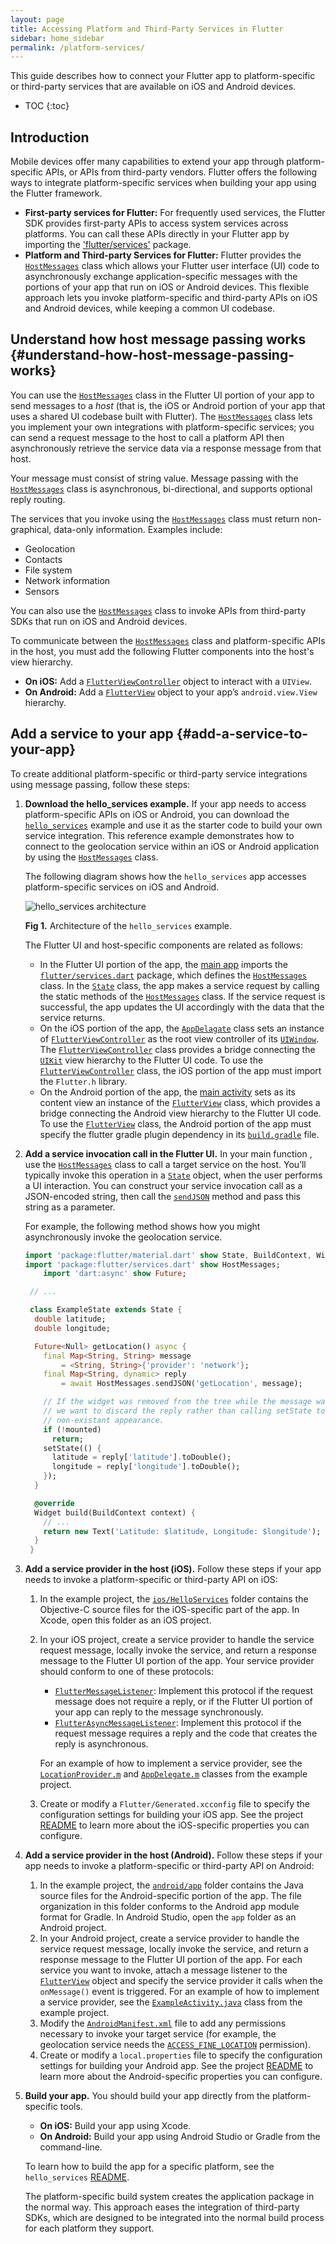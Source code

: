 ```yaml
---
layout: page
title: Accessing Platform and Third-Party Services in Flutter
sidebar: home_sidebar
permalink: /platform-services/
---
```


This guide describes how to connect your Flutter app to platform-specific or
third-party services that are available on iOS and Android devices.

* TOC
{:toc}

## Introduction

Mobile devices offer many capabilities to extend your app through platform-specific APIs, or APIs 
from third-party vendors. Flutter offers the following ways to integrate platform-specific services 
when building your app using the Flutter framework.

+ **First-party services for Flutter:** For frequently used services, the Flutter SDK provides 
first-party APIs to access system services across platforms. You can call these APIs 
directly in your Flutter app by importing the 
['flutter/services'](http://docs.flutter.io/flutter/services/services-library.html) package. 
+ **Platform and Third-party Services for Flutter:** Flutter provides the
[`HostMessages`](http://docs.flutter.io/flutter/services/HostMessages-class.html) class which 
allows your Flutter user interface (UI) code to asynchronously exchange application-specific 
messages with the portions of your app that run on iOS or Android devices. This flexible approach 
lets you invoke platform-specific and third-party APIs on iOS and Android devices, while 
keeping a common UI codebase.

## Understand how host message passing works {#understand-how-host-message-passing-works}

You can use the [`HostMessages`](http://docs.flutter.io/flutter/services/HostMessages-class.html) 
class in the Flutter UI portion of your app to send messages to a *host* (that is, the iOS or 
Android portion of your app that uses a shared UI codebase built with Flutter). The [`HostMessages`](http://docs.flutter.io/flutter/services/HostMessages-class.html) class lets you implement your own integrations with 
platform-specific services; you can send a request message to the host to call a 
platform API then asynchronously retrieve the service data via a response message 
from that host. 

Your message must consist of string value. Message passing with the 
[`HostMessages`](http://docs.flutter.io/flutter/services/HostMessages-class.html) class is 
asynchronous, bi-directional, and supports optional reply routing.

The services that you invoke using the 
[`HostMessages`](http://docs.flutter.io/flutter/services/HostMessages-class.html) class must return 
non-graphical, data-only information. Examples include:

*   Geolocation
*   Contacts
*   File system
*   Network information
*   Sensors

You can also use the [`HostMessages`](http://docs.flutter.io/flutter/services/HostMessages-class.html) 
class to invoke APIs from third-party SDKs that run on iOS and Android devices.

To communicate between the 
[`HostMessages`](http://docs.flutter.io/flutter/services/HostMessages-class.html) class and 
platform-specific APIs in the host, you must add the following Flutter components into 
the host's view hierarchy. 

+ **On iOS:** Add a [`FlutterViewController`](https://github.com/flutter/engine/blob/master/sky/shell/platform/ios/framework/Headers/FlutterViewController.h) 
object to interact with a `UIView`.  
+ **On Android:** Add a [`FlutterView`](https://github.com/flutter/engine/blob/master/sky/shell/platform/android/io/flutter/view/FlutterView.java) object 
to your app’s `android.view.View` hierarchy. 

## Add a service to your app {#add-a-service-to-your-app}

To create additional platform-specific or third-party service integrations using message passing, 
follow these steps:

1. **Download the hello_services example.** If your app needs to access platform-specific 
APIs on iOS or Android, you can download the [`hello_services`](https://github.com/flutter/flutter/tree/master/examples/hello_services) example and use it as the 
starter code to build your own service integration. This reference example demonstrates how to 
connect to the geolocation service within an iOS or Android application by using the 
[`HostMessages`](http://docs.flutter.io/flutter/services/HostMessages-class.html) 
class.

    The following diagram shows how the `hello_services` app accesses platform-specific 
services on iOS and Android.

    ![hello_services architecture](/images/hello_services.png)

    **Fig 1.** Architecture of the `hello_services` example.

    The Flutter UI and host-specific components are related as follows:

    * In the Flutter UI portion of the app, the [main app](https://github.com/flutter/flutter/blob/master/examples/hello_services/lib/main.dart) imports the
[`flutter/services.dart`](http://docs.flutter.io/flutter/services/services-library.html)
package, which defines the
[`HostMessages`](http://docs.flutter.io/flutter/services/HostMessages-class.html) class. In the 
[`State`](http://docs.flutter.io/flutter/material/State-class.html) class, the app makes 
a service request by calling the static methods of the [`HostMessages`](http://docs.flutter.io/flutter/services/HostMessages-class.html) class. If the service request is successful, the app 
updates the UI accordingly with the data that the service returns.
    * On the iOS portion of the app, the [`AppDelagate`](https://github.com/flutter/flutter/blob/master/examples/hello_services/ios/Runner/AppDelegate.m) class sets an 
instance of [`FlutterViewController`](https://github.com/flutter/engine/blob/master/sky/shell/platform/ios/framework/Headers/FlutterViewController.h)
as the root view controller of its [`UIWindow`](https://developer.apple.com/library/ios/documentation/UIKit/Reference/UIWindow_Class/).
The [`FlutterViewController`](https://github.com/flutter/engine/blob/master/sky/shell/platform/ios/framework/Headers/FlutterViewController.h) 
class provides a bridge connecting the [`UIKit`](https://developer.apple.com/library/ios/documentation/UIKit/Reference/UIKit_Framework/)
view hierarchy to the Flutter UI code. To use the [`FlutterViewController`](https://github.com/flutter/engine/blob/master/sky/shell/platform/ios/framework/Headers/FlutterViewController.h) 
class, the iOS portion of the app must import the `Flutter.h` library.
    * On the Android portion of the app, the [main activity](https://github.com/flutter/flutter/blob/master/examples/hello_services/android/app/src/main/java/com/example/flutter/ExampleActivity.java) sets as its 
content view an instance of the [`FlutterView`](https://github.com/flutter/engine/blob/master/sky/shell/platform/android/io/flutter/view/FlutterView.java)
class, which provides a bridge connecting the Android view hierarchy to the Flutter UI code. 
To use the [`FlutterView`](https://github.com/flutter/engine/blob/master/sky/shell/platform/android/io/flutter/view/FlutterView.java)
class, the Android portion of the app must specify the flutter gradle plugin dependency in its 
[`build.gradle`](https://github.com/flutter/flutter/blob/master/examples/hello_services/android/app/build.gradle) file.

2. **Add a service invocation call in the Flutter UI.** In your main function , use the [`HostMessages`](http://docs.flutter.io/flutter/services/HostMessages-class.html) class to call a target service on 
the host. You’ll typically invoke this operation in a 
[`State`](http://docs.flutter.io/flutter/material/State-class.html) object, when the user 
performs a UI interaction. You can construct your service invocation call as a JSON-encoded 
string, then call the 
[`sendJSON`](https://docs.flutter.io/flutter/services/HostMessages/sendJSON.html) method and pass 
this string as a parameter.

   For example, the following method shows how you might asynchronously invoke the geolocation 
   service.
    
   ```dart
   import 'package:flutter/material.dart' show State, BuildContext, Widget, Text;
   import 'package:flutter/services.dart' show HostMessages;
       import 'dart:async' show Future;

    // ...

    class ExampleState extends State {
     double latitude;
     double longitude;

     Future<Null> getLocation() async {
       final Map<String, String> message 
           = <String, String>{'provider': 'network'};
       final Map<String, dynamic> reply 
           = await HostMessages.sendJSON('getLocation', message);

       // If the widget was removed from the tree while the message was in flight,
       // we want to discard the reply rather than calling setState to update our
       // non-existant appearance.
       if (!mounted)
         return;
       setState(() {
         latitude = reply['latitude'].toDouble();
         longitude = reply['longitude'].toDouble();
       });
     }

     @override
     Widget build(BuildContext context) {
       // ...
       return new Text('Latitude: $latitude, Longitude: $longitude');
     }
    }
   ```

3. **Add a service provider in the host (iOS).** Follow these steps if your app needs to invoke a 
platform-specific or third-party API on iOS:

    1. In the example project, the [`ios/HelloServices`](https://github.com/flutter/flutter/tree/master/examples/hello_services/ios/HelloServices) folder contains the 
    Objective-C source files for the iOS-specific part of the app. In Xcode, open this folder as an 
    iOS project. 
    2. In your iOS project, create a service provider to handle the service request message, 
    locally invoke the service, and return a response message to the Flutter UI portion of the app. 
    Your service provider should conform to one of these protocols: 
    
       + [`FlutterMessageListener`](https://github.com/flutter/engine/blob/master/sky/shell/platform/ios/framework/Headers/FlutterMessageListener.h): 
       Implement this protocol if the request message does not require a reply, or if the Flutter UI 
       portion of your app can reply to the message synchronously.
       + [`FlutterAsyncMessageListener`](https://github.com/flutter/engine/blob/master/sky/shell/platform/ios/framework/Headers/FlutterAsyncMessageListener.h): Implement this protocol if the request message requires a reply and the code that creates 
       the reply is asynchronous. 

       For an example of how to implement a service provider, see the [`LocationProvider.m`](https://github.com/flutter/flutter/blob/master/examples/hello_services/ios/HelloServices/LocationProvider.m) and 
       [`AppDelegate.m`](https://github.com/flutter/flutter/blob/master/examples/hello_services/ios/HelloServices/AppDelegate.m) classes from the example project.
    3. Create or modify a `Flutter/Generated.xcconfig` file to specify the configuration settings 
    for building your iOS app. See the project [README](https://github.com/flutter/flutter/blob/master/examples/hello_services/README.md) to learn more about the 
    iOS-specific properties you can configure.

4. **Add a service provider in the host (Android).** Follow these steps if your app needs to invoke 
a platform-specific or third-party API on Android:

    1. In the example project, the [`android/app`](https://github.com/flutter/flutter/tree/master/examples/hello_services/android/app/src/main/java) folder 
    contains the Java source files for the Android-specific portion of the app. The file
organization in this folder conforms to the Android app module format for Gradle. In Android 
Studio, open the `app` folder as an Android project. 
    2. In your Android project, create a service provider to handle the service request message, 
    locally invoke the service, and return a response message to the Flutter UI portion of the app. 
    For each service you want to invoke, attach a message listener to the [`FlutterView`](https://github.com/flutter/engine/blob/master/sky/shell/platform/android/io/flutter/view/FlutterView.java) 
    object and specify the service provider it calls when the `onMessage()` event is triggered. 
    For an example of how to implement a service provider, see the 
[`ExampleActivity.java`](https://github.com/flutter/flutter/blob/master/examples/hello_services/android/app/src/main/java/com/example/flutter/ExampleActivity.java) class from the example project.
    3. Modify the [`AndroidManifest.xml`](https://github.com/flutter/flutter/blob/master/examples/hello_services/android/app/src/main/AndroidManifest.xml) 
    file to add any permissions necessary to invoke your target service
(for example, the geolocation service needs the [`ACCESS_FINE_LOCATION`](https://developer.android.com/reference/android/Manifest.permission.html#ACCESS_FINE_LOCATION) permission).
    4. Create or modify a `local.properties` file to specify the configuration settings for 
    building your Android app. See the project [README](https://github.com/flutter/flutter/blob/master/examples/hello_services/README.md) to learn more about the 
    Android-specific properties you can configure.

5. **Build your app.** You should build your app directly from the platform-specific tools. 
  
   + **On iOS:** Build your app using Xcode.
   + **On Android:** Build your app using Android Studio or Gradle from the command-line.

   To learn how to build the app for a specific platform, see the `hello_services`
[README](https://github.com/flutter/flutter/blob/master/examples/hello_services/README.md).

    The platform-specific build system creates the application package in the normal way. This approach
eases the integration of third-party SDKs, which are designed to be integrated into the normal
build process for each platform they support.
